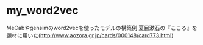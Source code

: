 # my_word2vec
MeCabやgensimのword2vecを使ったモデルの構築例
夏目漱石の『こころ』を題材に用いた(http://www.aozora.gr.jp/cards/000148/card773.html)
